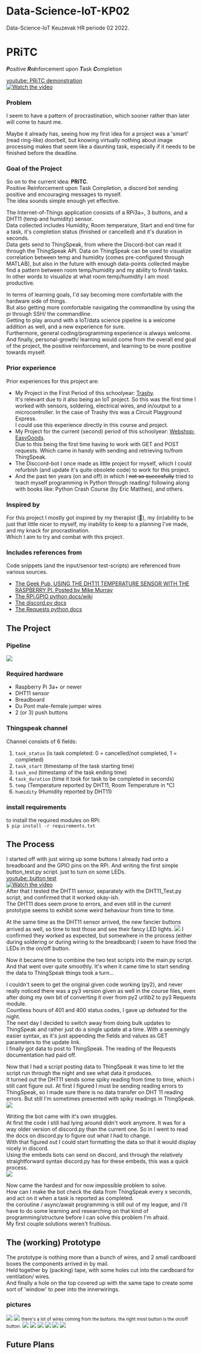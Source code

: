 # Data-Science-IoT-KP02
Data-Science-IoT Keuzevak HR periode 02 2022.

# PRiTC
***P***ositive ***R***e***i***nforcement upon ***T***ask ***C***ompletion

<a href="https://youtu.be/Oq14UJqhHEA">youtube: PRiTC demonstration </a>  
[![Watch the video](https://img.youtube.com/vi/JOLxFL0_3Nk/hqdefault.jpg)](https://www.youtube.com/watch?v=JOLxFL0_3Nk)  

### Problem
I seem to have a pattern of procrastination, which sooner rather than later will come to haunt me.

Maybe it already has, seeing how my first idea for a project was a 'smart' (read ring-like) doorbell,
but knowing virtually nothing about image processing makes that seem like a daunting task,
especially if it needs to be finished before the deadline.  

### Goal of the Project
So on to the current idea: **PRiTC**.  
Positive Reinforcement upon Task Completion, a discord bot sending positive and encouraging messages to myself.  
The idea sounds simple enough yet effective.    

The Internet-of-Things application consists of a RPi3a+, 3 buttons, and a DHT11 (temp and humidity) sensor.  
Data collected includes Humidity, Room temperature, Start and end time for a task, it's completion status
(finished or cancelled) and it's duration in seconds.    
Data gets send to ThingSpeak, from where the Discord-bot can read
it through the ThingSpeak API. Data on ThingSpeak can be used to visualize correlation between temp and humidity
(comes pre-configured through MATLAB), but also in the future with enough data-points collected maybe find a pattern between
room temp/humidity and my ability to finish tasks.    
In other words to visualize at what room temp/humidity I am most productive.
  
In terms of learning goals, I'd say becoming more comfortable with the hardware side of things.  
But also getting more comfortable navigating the commandline by using the pi through SSH/ the commandline.  
Getting to play around with a IoT/data science pipeline is a welcome addition as well, and a new experience for sure.  
Furthermore, general coding/programming experience is always welcome.  
And finally, personal-growth/ learning would come from the overall end goal of the project, the positive reinforcement, and learning
to be more positive towards myself.    

### Prior experience
Prior experiences for this project are:
- My Project in the First Period of this schoolyear: <a href="https://makecode.adafruit.com/90475-47648-89981-11445">
Trashy</a>.  
It's relevant due to it also being an IoT project. So this was the first time I worked with sensors, soldering,
electrical wires, and in/output to a microcontroller. In the case of Trashy this was a Circuit Playground Express.  
I could use this experience directly in this course and project.
- My Project for the current (second) period of this schoolyear: <a href="https://github.com/PimMiii/cmgthrcle2">Webshop: EasyGoods</a>.  
Due to this being the first time having to work with GET and POST requests. Which came in handy with sending and
retrieving to/from ThingSpeak.
- The Disccord-bot I once made as little project for myself, which I could refurbish (and update it's quite obsolete code)
to work for this project.
- And the past ten years (on and off) in which I ~~not so succesfully~~ tried to teach myself programming in Python through reading/ following along with
books like: Python Crash Course (by Eric Matthes), and others.

### Inspired by
For this project I mostly got inspired by my therapist (👋), my (in)ability to be just that little nicer to myself, 
my inability to keep to a planning I've made, and my knack for procrastination.  
Which I aim to try and combat with this project.

### Includes references from  
Code snippets (and the input/sensor test-scripts) are referenced from various sources.
- <a href="https://www.thegeekpub.com/236867/using-the-dht11-temperature-sensor-with-the-raspberry-pi/">The Geek Pub, USING THE DHT11 TEMPERATURE SENSOR WITH THE RASPBERRY PI. Posted by Mike Murray </a>
- <a href="https://sourceforge.net/p/raspberry-gpio-python/wiki/Home/">The RPi.GPIO python docs/wiki</a>
- <a href="https://discordpy.readthedocs.io/en/stable/index.html">The discord.py docs </a>
- <a href="https://docs.python-requests.org/en/master/user/quickstart/">The Requests python docs</a>
  

## The Project

### Pipeline
<img src="img/IoT Pipeline.jpg"/>

### Required hardware
- Raspberry Pi 3a+ or newer
- DHT11 sensor
- Breadboard
- Du Pont male-female jumper wires
- 2 (or 3) push buttons

### Thingspeak channel
Channel consists of 6 fields:
1. `task_status` (is task completed: 0 = cancelled/not completed, 1 = completed)
2. `task_start` (timestamp of the task starting time)
3. `task_end` (timestamp of the task ending time)
4. `task_duration` (time it took for task to be completed in seconds)
5. `temp` (Temperature reported by DHT11, Room Temperature in °C)
6. `humidity` (Humidity reported by DHT11)

### install requirements 
to install the required modules on RPi:  
```$ pip install -r requirements.txt ```

## The Process
I started off with just wiring up some buttons I already had onto a breadboard and the GPIO pins on the RPi.
And writing the first simple button_test.py script. just to turn on some LEDs.  
<a href="https://youtu.be/Oq14UJqhHEA">youtube: button test </a>  
[![Watch the video](https://img.youtube.com/vi/Oq14UJqhHEA/hqdefault.jpg)](https://youtu.be/Oq14UJqhHEA)  
After that I tested the DHT11 sensor, separately with the DHT11_Test.py script, and confirmed that it worked okay-ish.  
The DHT11 does seem prone to errors, and even still in the current prototype seems to exhibit some weird behaviour from
time to time.  

At the same time as the DHT11 sensor arrived, the new fancier buttons arrived as well, so time to test those and see
their fancy LED lights. 
<img src="img/prototype/prototype01.jpg"/> 
I confirmed they worked as expected, but somewhere in the process (either during soldering or during wiring to the
breadboard) I seem to have fried the LEDs in the on/off button. 

Now it became time to combine the two test scripts into the main.py script. And that went over quite smoothly.
It's when it came time to start sending the data to ThingSpeak things took a turn... 

I couldn't seem to get the original given code working (py2), and never really noticed there was a py3 version given as well
in the course files, even after doing my own bit of converting it over from py2 urllib2 to py3 Requests module.  
Countless hours of 401 and 400 status codes, I gave up defeated for the night.  
The next day I decided to switch away from doing bulk updates to ThingSpeak and rather just do a single update at a time.
With a seemingly easier syntax, as it's just appending the fields and values as GET parameters to the update link.  
I finally got data to post to ThingSpeak. The reading of the Requests documentation had paid off.

Now that I had a script posting data to ThingSpeak it was time to let the script run through the night and see what data it produces.  
It turned out the DHT11 sends some spiky reading from time to time, which i still cant figure out. At first I figured
I must be sending reading errors to ThingSpeak, so I made sure there is no data transfer on DHT 11 reading errors. But still
I'm sometimes presented with spiky readings in ThingSpeak.
<img src="img/thingspeakspikes.png">

Writing the bot came with it's own struggles.  
At first the code I still had lying around didn't work anymore. It was for a way older version of discord.py than
the current one. So in I went to read the docs on discord.py to figure out what I had to change.  
With that figured out I could start formatting the data so that it would display nicely in discord.  
Using the embeds bots can send on discord, and through the relatively straightforward syntax discord.py has for these embeds,
this was a quick process.  
<img src="img/embed.png">  
  
Now came the hardest and for now impossible problem to solve.  
How can I make the bot check the data from ThingSpeak every x seconds, and act on it when a task is reported as completed.  
the coroutine / async/await programming is still out of my league, and i'll have to do some learning and researching on
that kind of programming/structure before I can solve this problem I'm afraid.  
My first couple solutions weren't fruitious.

## The (working) Prototype

The prototype is nothing more than a bunch of wires, and 2 small cardboard boxes the components arrived in by mail.  
Held together by (packing) tape, with some holes cut into the cardboard for ventilation/ wires.  
And finally a hole on the top covered up with the same tape to create some sort of 'window' to peer into the innerwirings.  

### pictures
<img src="img/prototype/prototype04.jpg">
<img src="img/prototype/prototype03.jpg"/>
<small> there's a lot of wires coming from the buttons. the right most button is the on/off button.</small>
<img src="img/IoT breadboard.jpg"/>
<img src="img/prototype/prototype08.jpg">
<img src="img/prototype/prototype05.jpg">
<img src="img/prototype/prototype07.jpg">
<img src="img/prototype/prototype06.jpg">
<img src="img/prototype/prototype02.jpg">


## Future Plans



